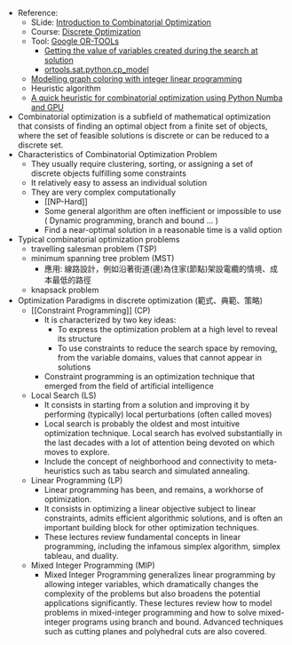 - Reference:
    - SLide: [Introduction to Combinatorial Optimization](https://rtime.ciirc.cvut.cz/~hanzalek/KO/Basic_e.pdf)
    - Course: [Discrete Optimization](https://www.coursera.org/learn/discrete-optimization)
    - Tool: [Google OR-TOOLs](https://developers.google.com/optimization)
        - [Getting the value of variables created during the search at solution](https://github.com/google/or-tools/issues/628)
        - [ortools.sat.python.cp_model](http://google.github.io/or-tools/python/ortools/sat/python/cp_model.html#LinearExpr.GetIntegerVarValueMap)
    - [Modelling graph coloring with integer linear programming](https://manas.tech/blog/2010/09/16/modelling-graph-coloring-with-integer-linear-programming/)
    - Heuristic algorithm
    - [A quick heuristic for combinatorial optimization using Python Numba and GPU](https://jcrousse.medium.com/a-quick-heuristic-for-combinatorial-optimization-using-python-numba-and-gpu-a88505ad4e6e)
- Combinatorial optimization is a subfield of mathematical optimization that consists of finding an optimal object from a finite set of objects, where the set of feasible solutions is discrete or can be reduced to a discrete set. 
- Characteristics of Combinatorial Optimization Problem
    - They usually require clustering, sorting, or assigning a set of discrete objects fulfilling some constraints
    - It relatively easy to assess an individual solution
    - They are very complex computationally
        - [[NP-Hard]]
        - Some general algorithm are often inefficient or impossible to use ( Dynamic programming, branch and bound ... )
        - Find a near-optimal solution in a reasonable time is a valid option
- Typical combinatorial optimization problems
    - travelling salesman problem (TSP)
    - minimum spanning tree problem (MST)
        - 應用: 線路設計，例如沿著街道(邊)為住家(節點)架設電纜的情境、成本最低的路徑
    - knapsack problem
- Optimization Paradigms in discrete optimization (範式、典範、策略)
    - [[Constraint Programming]] (CP)
        - It is characterized by two key ideas: 
            - To express the optimization problem at a high level to reveal its structure
            - To use constraints to reduce the search space by removing, from the variable domains, values that cannot appear in solutions
        - Constraint programming is an optimization technique that emerged from the field of artificial intelligence
    - Local Search (LS)
        - It consists in starting from a solution and improving it by performing (typically) local perturbations (often called moves)
        - Local search is probably the oldest and most intuitive optimization technique. Local search has evolved substantially in the last decades with a lot of attention being devoted on which moves to explore. 
        - Include the concept of neighborhood and connectivity to meta-heuristics such as tabu search and simulated annealing.
    - Linear Programming (LP)
        - Linear programming has been, and remains, a workhorse of optimization.
        - It consists in optimizing a linear objective subject to linear constraints, admits efficient algorithmic solutions, and is often an important building block for other optimization techniques.
        - These lectures review fundamental concepts in linear programming, including the infamous simplex algorithm, simplex tableau, and duality. 
    - Mixed Integer Programming (MIP)
        - Mixed Integer Programming generalizes linear programming by allowing integer variables, which dramatically changes the complexity of the problems but also broadens the potential applications significantly. These lectures review how to model problems in mixed-integer programming and how to solve mixed-integer programs using branch and bound. Advanced techniques such as cutting planes and polyhedral cuts are also covered.
